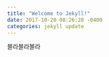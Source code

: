 ```yaml
---
title: "Welcome to Jekyll!"
date: 2017-10-20 08:26:28 -0400
categories: jekyll update
---
```


블라블라블라
